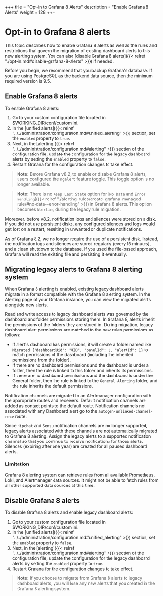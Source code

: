 +++
title = "Opt-in to Grafana 8 Alerts"
description = "Enable Grafana 8 Alerts"
weight = 128
+++

# Opt-in to Grafana 8 alerts

This topic describes how to enable Grafana 8 alerts as well as the rules and restrictions that govern the migration of existing dashboard alerts to this new alerting system. You can also [disable Grafana 8 alerts]({{< relref "./opt-in.md#disable-grafana-8-alerts" >}}) if needed.

Before you begin, we recommend that you backup Grafana's database. If you are using PostgreSQL as the backend data source, then the minimum required version is 9.5.

## Enable Grafana 8 alerts

To enable Grafana 8 alerts:

1. Go to your custom configuration file located in $WORKING_DIR/conf/custom.ini.
1. In the [unified alerts]({{< relref "../../administration/configuration.md#unified_alerting" >}}) section, set the `enabled` property to `true`.
1. Next, in the [alerting]({{< relref "../../administration/configuration.md#alerting" >}}) section of the configuration file, update the configuration for the legacy dashboard alerts by setting the `enabled` property to `false`.
1. Restart Grafana for the configuration changes to take effect.

> **Note:** Before Grafana v8.2, to enable or disable Grafana 8 alerts, users configured the `ngalert` feature toggle. This toggle option is no longer available.

> **Note:** There is no `Keep Last State` option for [`No Data` and `Error handling`]({{< relref "./alerting-rules/create-grafana-managed-rule/#no-data--error-handling" >}}) in Grafana 8 alerts. This option becomes `Alerting` during the legacy rule migration.

Moreover, before v8.2, notification logs and silences were stored on a disk. If you did not use persistent disks, any configured silences and logs would get lost on a restart, resulting in unwanted or duplicate notifications.

As of Grafana 8.2, we no longer require the use of a persistent disk. Instead, the notification logs and silences are stored regularly (every 15 minutes), and a clean shutdown to the database. If you used the file-based approach, Grafana will read the existing file and persisting it eventually.

## Migrating legacy alerts to Grafana 8 alerting system

When Grafana 8 alerting is enabled, existing legacy dashboard alerts migrate in a format compatible with the Grafana 8 alerting system. In the Alerting page of your Grafana instance, you can view the migrated alerts alongside new alerts.

Read and write access to legacy dashboard alerts was governed by the dashboard and folder permissions storing them. In Grafana 8, alerts inherit the permissions of the folders they are stored in. During migration, legacy dashboard alert permissions are matched to the new rules permissions as follows:

- If alert's dashboard has permissions, it will create a folder named like `Migrated {"dashboardUid": "UID", "panelId": 1, "alertId": 1}` to match permissions of the dashboard (including the inherited permissions from the folder).
- If there are no dashboard permissions and the dashboard is under a folder, then the rule is linked to this folder and inherits its permissions.
- If there are no dashboard permissions and the dashboard is under the General folder, then the rule is linked to the `General Alerting` folder, and the rule inherits the default permissions.

Notification channels are migrated to an Alertmanager configuration with the appropriate routes and receivers. Default notification channels are added as contact points to the default route. Notification channels not associated with any Dashboard alert go to the `autogen-unlinked-channel-recv` route.

Since `Hipchat` and `Sensu` notification channels are no longer supported, legacy alerts associated with these channels are not automatically migrated to Grafana 8 alerting. Assign the legacy alerts to a supported notification channel so that you continue to receive notifications for those alerts.
Silences (expiring after one year) are created for all paused dashboard alerts.

### Limitation

Grafana 8 alerting system can retrieve rules from all available Prometheus, Loki, and Alertmanager data sources. It might not be able to fetch rules from all other supported data sources at this time.

## Disable Grafana 8 alerts

To disable Grafana 8 alerts and enable legacy dashboard alerts:

1. Go to your custom configuration file located in $WORKING_DIR/conf/custom.ini.
1. In the [unified alerts]({{< relref "../../administration/configuration.md#unified_alerting" >}}) section, set the `enabled` property to `false`.
1. Next, in the [alerting]({{< relref "../../administration/configuration.md#alerting" >}}) section of the configuration file, update the configuration for the legacy dashboard alerts by setting the `enabled` property to `true`.
1. Restart Grafana for the configuration changes to take effect.

> **Note:** If you choose to migrate from Grafana 8 alerts to legacy dashboard alerts, you will lose any new alerts that you created in the Grafana 8 alerting system.
